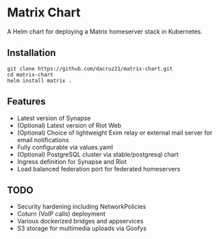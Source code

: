 # Matrix Chart

A Helm chart for deploying a Matrix homeserver stack in Kubernetes.

## Installation

```shell script
git clone https://github.com/dacruz21/matrix-chart.git
cd matrix-chart
helm install matrix .
```

## Features

- Latest version of Synapse
- (Optional) Latest version of Riot Web
- (Optional) Choice of lightweight Exim relay or external mail server for email notifications
- Fully configurable via values.yaml
- (Optional) PostgreSQL cluster via stable/postgresql chart
- Ingress definition for Synapse and Riot
- Load balanced federation port for federated homeservers

## TODO

- Security hardening including NetworkPolicies
- Coturn (VoIP calls) deployment
- Various dockerized bridges and appservices
- S3 storage for multimedia uploads via Goofys
